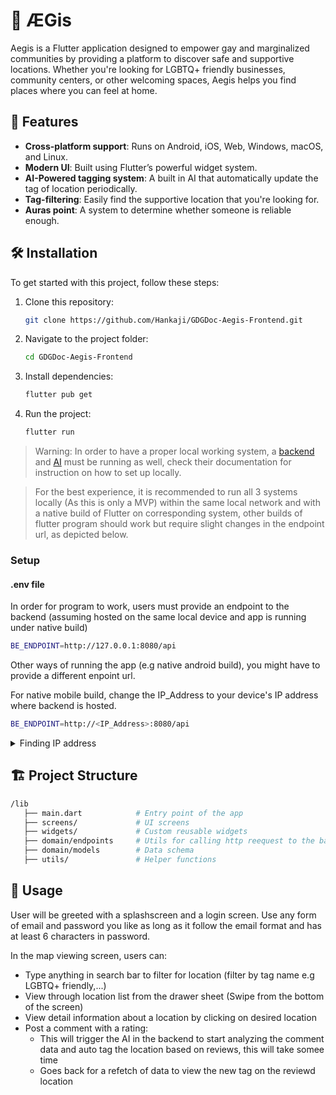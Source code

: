 # 📱 ÆGis

Aegis is a Flutter application designed to empower gay and marginalized communities by providing a platform to discover safe and supportive locations. Whether you're looking for LGBTQ+ friendly businesses, community centers, or other welcoming spaces, Aegis helps you find places where you can feel at home.

## 🚀 Features

- **Cross-platform support**: Runs on Android, iOS, Web, Windows, macOS, and Linux.
- **Modern UI**: Built using Flutter’s powerful widget system.
- **AI-Powered tagging system**: A built in AI that automatically update the tag of location periodically.
- **Tag-filtering**: Easily find the supportive location that you're looking for.
- **Auras point**: A system to determine whether someone is reliable enough.

## 🛠️ Installation

To get started with this project, follow these steps:

1. Clone this repository:
   ```sh
   git clone https://github.com/Hankaji/GDGDoc-Aegis-Frontend.git
   ```
2. Navigate to the project folder:
   ```sh
   cd GDGDoc-Aegis-Frontend
   ```
3. Install dependencies:
   ```sh
   flutter pub get
   ```
4. Run the project:
   ```sh
   flutter run
   ```

> Warning: In order to have a proper local working system, a [backend](https://github.com/DankoFox/aegis-backend) and [AI](https://github.com/nmquan1/aegis-pipeline) must be running as well, check their documentation for instruction on how to set up locally.

> For the best experience, it is recommended to run all 3 systems locally (As this is only a MVP) within the same local network and with a native build of Flutter on corresponding system, other builds of flutter program should work but require slight changes in the endpoint url, as depicted below. 

### Setup

#### .env file

In order for program to work, users must provide an endpoint to the backend (assuming hosted on the same local device and app is running under native build)

```sh
BE_ENDPOINT=http://127.0.0.1:8080/api
```

Other ways of running the app (e.g native android build), you might have to provide a different enpoint url.

For native mobile build, change the IP_Address to your device's IP address where backend is hosted.

```sh
BE_ENDPOINT=http://<IP_Address>:8080/api
```

<details>
   <summary>Finding IP address</summary>
   
   ## Windows
      
   Run `ipconfig /all` in Cmd and scroll down to your current WiFi connection and you will see your PC's IPv4 address 

   ## Linux
      
   Run `ifconfig` in terminal and look for your inet <IPv4> in network device (e.g wlan0)
   

   ## MacOs
      
   Run `ipconfig getifaddr en0` in terminal, what returned is your device private IPv4 address
   
</details>

## 🏗️ Project Structure

```sh
/lib
   ├── main.dart            # Entry point of the app
   ├── screens/             # UI screens
   ├── widgets/             # Custom reusable widgets
   ├── domain/endpoints     # Utils for calling http reequest to the backend
   ├── domain/models        # Data schema
   ├── utils/               # Helper functions
```

## 🔧 Usage

User will be greeted with a splashscreen and a login screen. Use any form of email and password you like as long as it follow the email format and has at least 6 characters in password.

In the map viewing screen, users can:
 - Type anything in search bar to filter for location (filter by tag name e.g LGBTQ+ friendly,...)
 - View through location list from the drawer sheet (Swipe from the bottom of the screen)
 - View detail information about a location by clicking on desired location
 - Post a comment with a rating:
   - This will trigger the AI in the backend to start analyzing the comment data and auto tag the location based on reviews, this will take somee time
   - Goes back for a refetch of data to view the new tag on the reviewd location

